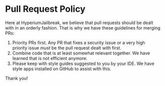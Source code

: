 # Pull Request Policy

Here at HyperiumJailbreak, we believe that pull requests should be dealt with in an orderly fashion.
That is why we have these guidelines for merging PRs:

1. Priority PRs first. Any PR that fixes a security issue or a very high priority issue *must* be the pull request dealt with first.
1. Combine code that is at least somewhat relevant together. We have learned that is not efficient anymore.
1. Please keep with style guides suggested to you by your IDE. We have style apps installed on GitHub to assist with this.

Thank you!
